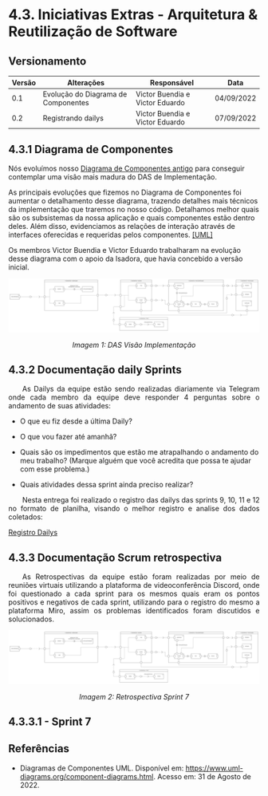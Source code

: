 # 4.3. Iniciativas Extras - Arquitetura & Reutilização de Software

## Versionamento

| Versão | Alterações                          | Responsável                     | Data       |
| ------ | ----------------------------------- | ------------------------------- | ---------- |
| 0.1    | Evolução do Diagrama de Componentes | Victor Buendia e Victor Eduardo | 04/09/2022 |
| 0.2    | Registrando dailys | Victor Buendia e Victor Eduardo | 07/09/2022 |

## 4.3.1 Diagrama de Componentes

Nós evoluímos nosso [Diagrama de Componentes antigo](/Modelagem/2.1.1.UMLEstaticos?id=_22113-diagrama-de-componentes) para conseguir contemplar uma visão mais madura do DAS de Implementação.

As principais evoluções que fizemos no Diagrama de Componentes foi aumentar o detalhamento desse diagrama, trazendo detalhes mais técnicos da implementação que traremos no nosso código. Detalhamos melhor quais são os subsistemas da nossa aplicação e quais componentes estão dentro deles. Além disso, evidenciamos as relações de interação através de interfaces oferecidas e requeridas pelos componentes. [[UML]](#ref1)

Os membros Victor Buendia e Victor Eduardo trabalharam na evolução desse diagrama com o apoio da Isadora, que havia concebido a versão inicial.

![Visão Implementação](../imgs/VisaoImplementacao.png)  
<p align="center">
  <i>Imagem 1: DAS Visão Implementação</i>
</p>

## 4.3.2 Documentação daily Sprints

<p align="justify">&emsp;&emsp;As Dailys da equipe estão sendo realizadas diariamente via Telegram onde cada membro da equipe deve responder 4 perguntas sobre o andamento de suas atividades:</p>

- O que eu fiz desde a última Daily?

- O que vou fazer até amanhã?

- Quais são os impedimentos que estão me atrapalhando o andamento do meu trabalho? (Marque alguém que você acredita que possa te ajudar com esse problema.)

- Quais atividades dessa sprint ainda preciso realizar?

<p align="justify">&emsp;&emsp;Nesta entrega foi realizado o registro das dailys das sprints 9, 10, 11 e 12 no formato de planilha, visando o melhor registro e analise dos dados coletados: </p>

[Registro Dailys](https://docs.google.com/spreadsheets/d/14c7agbEHBoryS6Nd4Bq-8rD-v3mqoQNe/edit?usp=sharing&ouid=115308633450486530905&rtpof=true&sd=true)


## 4.3.3 Documentação Scrum retrospectiva

<p align="justify">&emsp;&emsp;As Retrospectivas da equipe estão foram realizadas por meio de reuniões virtuais utilizando a plataforma de videoconferência Discord, onde foi questionado a cada sprint para os mesmos quais eram os pontos positivos e negativos de cada sprint, utilizando para o registro do mesmo a plataforma Miro, assim os problemas identificados foram discutidos e solucionados.</p>

![Visão Implementação](../imgs/VisaoImplementacao.png)  
<p align="center">
  <i>Imagem 2: Retrospectiva Sprint 7</i>
</p>

## 4.3.3.1 - Sprint 7


## Referências

<a id="ref1"></a> 
- Diagramas de Componentes UML. Disponível em: <https://www.uml-diagrams.org/component-diagrams.html>. Acesso em: 31 de Agosto de 2022.